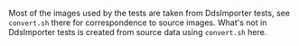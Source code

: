Most of the images used by the tests are taken from DdsImporter tests, see
`convert.sh` there for correspondence to source images. What's not in
DdsImporter tests is created from source data using `convert.sh` here.
